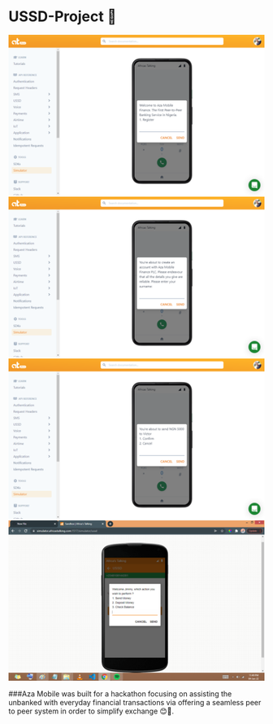 # USSD-Project 🚀
![Screenshot](Screenshot1.png)
![Screenshot](Screenshot2.png)
![Screenshot](Screenshot3.png)
![Screenshot](Screenshot4.png)

###Aza Mobile was built for a hackathon focusing on assisting the unbanked with everyday financial transactions via offering a seamless peer to peer system in order to simplify exchange 😊🚀.
